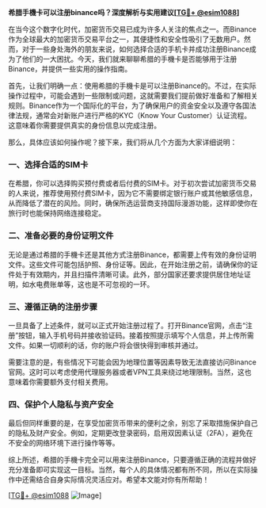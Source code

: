 **希腊手機卡可以注册binance吗？深度解析与实用建议[[TG💪+ @esim1088](https://t.me/s/esim1088)]**

在当今这个数字化时代，加密货币交易已成为许多人关注的焦点之一。而Binance作为全球最大的加密货币交易平台之一，其便捷性和安全性吸引了无数用户。然而，对于一些身处海外的朋友来说，如何选择合适的手机卡并成功注册Binance成为了他们的一大困扰。今天，我们就来聊聊希腊的手機卡是否能够用于注册Binance，并提供一些实用的操作指南。

首先，让我们明确一点：使用希腊的手機卡是可以注册Binance的。不过，在实际操作过程中，可能会遇到一些限制或问题，这就需要我们提前做好准备和了解相关规则。Binance作为一个国际化的平台，为了确保用户的资金安全以及遵守各国法律法规，通常会对新账户进行严格的KYC（Know Your Customer）认证流程。这意味着你需要提供真实的身份信息以完成注册。

那么，具体应该如何操作呢？接下来，我们将从几个方面为大家详细说明：

### 一、选择合适的SIM卡

在希腊，你可以选择购买预付费或者后付费的SIM卡。对于初次尝试加密货币交易的人来说，推荐使用预付费SIM卡，因为它不需要绑定银行账户或其他敏感信息，从而降低了潜在的风险。同时，确保所选运营商支持国际漫游功能，这样即使你在旅行时也能保持网络连接稳定。

### 二、准备必要的身份证明文件

无论是通过希腊的手機卡还是其他方式注册Binance，都需要上传有效的身份证明文件。这些文件可能包括护照、身份证等。因此，在开始注册之前，请确保你的证件处于有效期内，并且扫描件清晰可读。此外，部分国家还要求提供居住地址证明，如水电费账单等，这也是不可忽视的一环。

### 三、遵循正确的注册步骤

一旦具备了上述条件，就可以正式开始注册过程了。打开Binance官网，点击“注册”按钮，输入手机号码并接收验证码。接着按照提示填写个人信息，并上传所需文件。如果一切顺利的话，你的账户将会很快得到审核并通过。

需要注意的是，有些情况下可能会因为地理位置等因素导致无法直接访问Binance官网。这时可以考虑使用代理服务器或者VPN工具来绕过地理限制。当然，这也意味着你需要额外支付相关费用。

### 四、保护个人隐私与资产安全

最后但同样重要的是，在享受加密货币带来的便利之余，别忘了采取措施保护自己的隐私及财产安全。例如，定期更改登录密码，启用双因素认证（2FA），避免在不安全的网络环境下进行操作等等。

综上所述，希腊的手機卡完全可以用来注册Binance，只要遵循正确的流程并做好充分准备即可实现这一目标。当然，每个人的具体情况都有所不同，所以在实际操作中还需结合自身实际情况灵活应对。希望本文能对你有所帮助！

[[TG💪+ @esim1088](https://t.me/s/esim1088) ![Image](https://i.postimg.cc/4NQfJmqS/Snipaste-2025-05-13-00-14-12.png)]